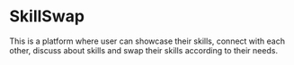 # SkillSwap
This is a platform where user can showcase their skills, connect with each other, discuss about skills and swap their skills according to their needs.
